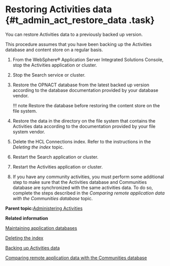 # Restoring Activities data {#t_admin_act_restore_data .task}

You can restore Activities data to a previously backed up version.

This procedure assumes that you have been backing up the Activities database and content store on a regular basis.

1.  From the WebSphere® Application Server Integrated Solutions Console, stop the Activities application or cluster.

2.  Stop the Search service or cluster.

3.  Restore the OPNACT database from the latest backed up version according to the database documentation provided by your database vendor.

    !!! note
    Restore the database before restoring the content store on the file system.

4.  Restore the data in the directory on the file system that contains the Activities data according to the documentation provided by your file system vendor.

5.  Delete the HCL Connections index. Refer to the instructions in the *Deleting the index* topic.

6.  Restart the Search application or cluster.

7.  Restart the Activities application or cluster.

8.  If you have any community activities, you must perform some additional step to make sure that the Activities database and Communities database are synchronized with the same activities data. To do so, complete the steps described in the *Comparing remote application data with the Communities database* topic.


**Parent topic:**[Administering Activities](../admin/c_admin_act_overview.md)

**Related information**  


[Maintaining application databases](../admin/t_admin_db_maintain.md)

[Deleting the index](../admin/t_admin_search_delete_index.md)

[Backing up Activities data](../admin/t_admin_act_backup.md)

[Comparing remote application data with the Communities database](../admin/t_admin_communities_sync_remote_apps.md)

